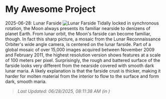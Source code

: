 # My Awesome Project

<!-- APOD Start -->
2025-06-28: Lunar Farside
![Lunar Farside](https://apod.nasa.gov/apod/image/2506/farside_lro800.jpg)
Tidally locked in synchronous rotation, the Moon always presents its familiar nearside to denizens of planet Earth. From lunar orbit, the Moon's farside can become familiar, though. In fact this sharp picture, a mosaic from the Lunar Reconnaissance Orbiter's wide angle camera, is centered on the lunar farside. Part of a global mosaic of over 15,000 images acquired between November 2009 and February 2011, the highest resolution version shows features at a scale of 100 meters per pixel. Surprisingly, the rough and battered surface of the farside looks very different from the nearside covered with smooth dark lunar maria.  A likely explanation is that the farside crust is thicker, making it harder for molten material from the interior to flow to the surface and form dark, smooth maria.
> _Last Updated: 06/28/2025, 08:11:38 AM (in )_
<!-- APOD End -->
